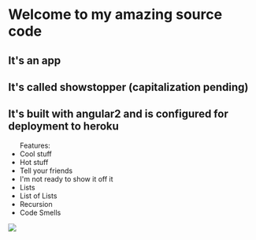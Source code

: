 <h1>Welcome to my amazing source code</h1>

<h2>It's an app</h2>

<h2>It's called showstopper (capitalization pending) </h2>

<h2>It's built with angular2 and is configured for deployment to heroku</h2>

<ul>Features:
  <li>Cool stuff</li>
  <li>Hot stuff</li>
  <li>Tell your friends</li>
  <li>I'm not ready to show it off it</li>
  <li>Lists</li>
  <li>List of Lists</li>
  <li>Recursion</li>
  <li>Code Smells</li>
</ul>

<img src="http://i.imgur.com/8flcI14.gif">

